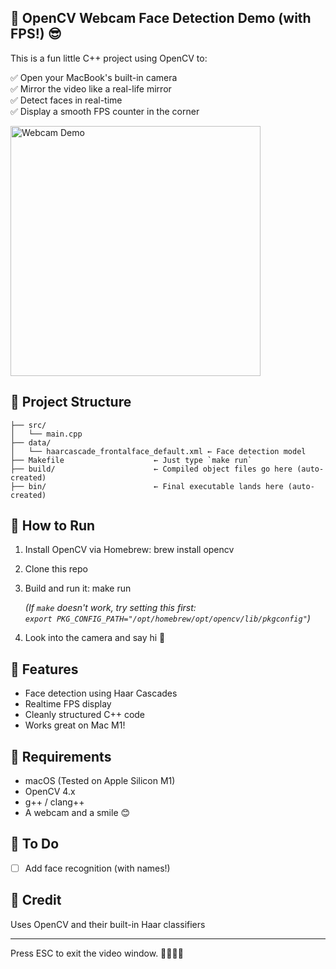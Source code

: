 🎥 OpenCV Webcam Face Detection Demo (with FPS!) 😎
--------------------------------------------------

This is a fun little C++ project using OpenCV to:

✅ Open your MacBook's built-in camera  
✅ Mirror the video like a real-life mirror  
✅ Detect faces in real-time  
✅ Display a smooth FPS counter in the corner

<img src="https://github.com/user-attachments/assets/9e13adbc-8252-479e-9a63-b7d9f9bc3a73" alt="Webcam Demo" width="400"/>

📂 Project Structure
---------------------
```.
├── src/
│   └── main.cpp                
├── data/
│   └── haarcascade_frontalface_default.xml ← Face detection model
├── Makefile                    ← Just type `make run`
├── build/                      ← Compiled object files go here (auto-created)
├── bin/                        ← Final executable lands here (auto-created)
```
🚀 How to Run
--------------
1. Install OpenCV via Homebrew:
   brew install opencv

2. Clone this repo

3. Build and run it:
   make run

   *(If `make` doesn't work, try setting this first:  
   `export PKG_CONFIG_PATH="/opt/homebrew/opt/opencv/lib/pkgconfig"`)*

4. Look into the camera and say hi 👋

🧠 Features
------------
- Face detection using Haar Cascades
- Realtime FPS display
- Cleanly structured C++ code
- Works great on Mac M1!

📌 Requirements
---------------
- macOS (Tested on Apple Silicon M1)
- OpenCV 4.x
- g++ / clang++
- A webcam and a smile 😊

🔧 To Do
---------
- [ ] Add face recognition (with names!)

🙌 Credit
----------
Uses OpenCV and their built-in Haar classifiers  


---

Press ESC to exit the video window.
🎉🎉🎉🎉
